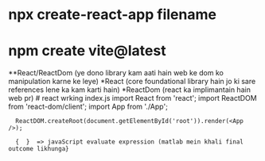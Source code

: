 # npx create-react-app filename
# npm create vite@latest
**React/ReactDom (ye dono library kam aati hain web ke dom ko manipulation karne ke leye)
*React (core foundational library hain jo ki sare references lene ka kam karti hain)
*ReactDom (react ka implimantain hain web pr)
    # react wrking
    index.js
      import React from 'react';
      import ReactDOM from 'react-dom/client';
      import App from './App';

      ReactDOM.createRoot(document.getElementById('root')).render(<App />);

      {  }  => javaScript evaluate expression (matlab mein khali final outcome likhunga}
